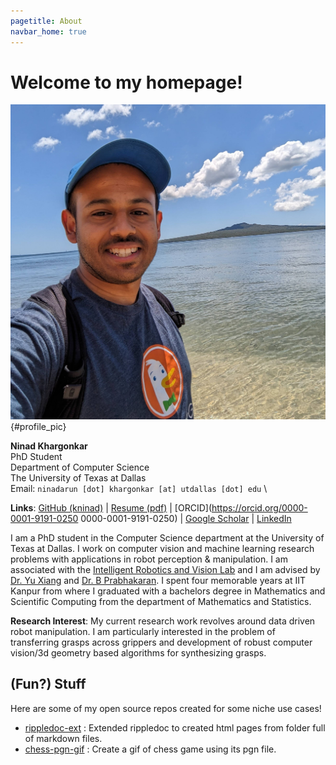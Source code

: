 ```yaml
---
pagetitle: About
navbar_home: true
---
```


# Welcome to my homepage!

![banner_pic](./static/media/dp_nz.jpg){#profile_pic}


**Ninad Khargonkar** \
PhD Student \
Department of Computer Science \
The University of Texas at Dallas \
Email: `ninadarun [dot] khargonkar [at] utdallas [dot] edu` \

**Links**: 
[GitHub (kninad)](https://github.com/kninad/) |
[Resume (pdf)](./static/media/Resume_NinadKhargonkar.pdf) |
[ORCID](https://orcid.org/0000-0001-9191-0250 0000-0001-9191-0250) |
[Google Scholar](https://scholar.google.com/citations?user=5eFmqkAAAAAJ&hl=en) |
[LinkedIn](https://www.linkedin.com/in/kninad/)

I am a PhD student in the Computer Science department at the University of Texas
at Dallas. I work on computer vision and machine learning
research problems with applications in robot perception & manipulation. I am 
associated with the 
[Intelligent Robotics and Vision Lab](https://labs.utdallas.edu/irvl/) and I am
advised by [Dr. Yu Xiang](https://yuxng.github.io/) and 
[Dr. B Prabhakaran](https://profiles.utdallas.edu/bprabhakaran).
I spent four memorable years at IIT Kanpur from where I graduated with a 
bachelors degree in Mathematics and Scientific Computing from the department of 
Mathematics and Statistics.

**Research Interest**: My current research work revolves around data driven
robot manipulation. I am particularly interested in the problem of transferring grasps across grippers and development of robust computer vision/3d geometry based algorithms for synthesizing grasps.


## (Fun?) Stuff

Here are some of my open source repos created for some niche use cases!

- [rippledoc-ext](https://kninad.github.io/rippledoc-ext) :  Extended rippledoc to created html pages from folder full of markdown files.
- [chess-pgn-gif](https://github.com/kninad/chess-pgn-gif) : Create a gif of chess game using its pgn file.

